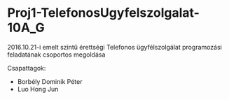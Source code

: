 # Proj1-TelefonosUgyfelszolgalat-10A_G
2016.10.21-i emelt szintű érettségi Telefonos ügyfélszolgálat programozási feladatának csoportos megoldása

Csapattagok:
 * Borbély Dominik Péter
 * Luo Hong Jun

